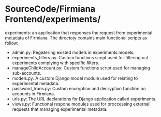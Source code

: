 # SourceCode/Firmiana Frontend/experiments/
experiments: an application that responses the request from experimental metadata of Firmiana. The directoty contains main functional scripts as follow:
  - admin.py: Registering existed models in experiments.models.
  - experiments_filters.py: Custom functions script used for filtering out experiments complying with specific filters.
  - manageChildAccount.py: Custom functions script used for managing sub-accounts.
  - models.py: A custom Django model module used for relating to experimental metadata.
  - password_trans.py: Custom encryption and decryption function on accounts in Firmiana.
  - urls.py: The URL declarations for Django application called experiments.
  - views.py: Functional respone modules used for proccessing external requests that managing experimental metadata.
